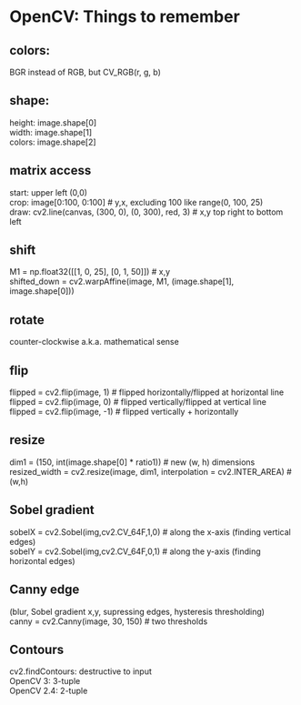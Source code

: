 # OpenCV: Things to remember

## colors: 
BGR instead of RGB, but CV_RGB(r, g, b)  

## shape:
height:	image.shape[0]  
width: 	image.shape[1]  
colors:	image.shape[2]  

## matrix access
start: upper left (0,0)  
crop: image[0:100, 0:100] # y,x, excluding 100 like range(0, 100, 25)  
draw: cv2.line(canvas, (300, 0), (0, 300), red, 3) # x,y top right to bottom left  

## shift
M1 = np.float32([[1, 0, 25], [0, 1, 50]]) # x,y  
shifted_down = cv2.warpAffine(image, M1, (image.shape[1], image.shape[0]))  

## rotate
counter-clockwise a.k.a. mathematical sense  

## flip
flipped = cv2.flip(image, 1) # flipped horizontally/flipped at horizontal line   
flipped = cv2.flip(image, 0) # flipped vertically/flipped at vertical line   
flipped = cv2.flip(image, -1) # flipped vertically + horizontally  

## resize
dim1 = (150, int(image.shape[0] * ratio1)) # new (w, h) dimensions  
resized_width = cv2.resize(image, dim1, interpolation = cv2.INTER_AREA) # (w,h)  

## Sobel gradient
sobelX = cv2.Sobel(img,cv2.CV_64F,1,0) # along the x-axis (finding vertical edges)  
sobelY = cv2.Sobel(img,cv2.CV_64F,0,1) # along the y-axis (finding horizontal edges)  
 
## Canny edge
(blur, Sobel gradient x,y, supressing edges, hysteresis thresholding)  
canny = cv2.Canny(image, 30, 150) # two thresholds  

## Contours
cv2.findContours: destructive to input  
OpenCV 3: 3-tuple  
OpenCV 2.4: 2-tuple  
